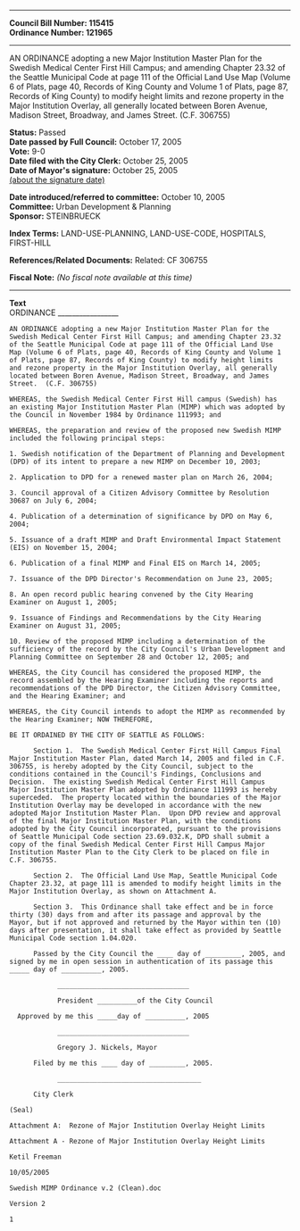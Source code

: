 * * * * *  
  
**Council Bill Number: [](#h0)[](#h2)115415**   
**Ordinance Number: 121965**  
  
* * * * *  
  
AN ORDINANCE adopting a new Major Institution Master Plan for the Swedish Medical Center First Hill Campus; and amending Chapter 23.32 of the Seattle Municipal Code at page 111 of the Official Land Use Map (Volume 6 of Plats, page 40, Records of King County and Volume 1 of Plats, page 87, Records of King County) to modify height limits and rezone property in the Major Institution Overlay, all generally located between Boren Avenue, Madison Street, Broadway, and James Street. (C.F. 306755)  
  
**Status:** Passed   
**Date passed by Full Council:** October 17, 2005   
**Vote:** 9-0   
**Date filed with the City Clerk:** October 25, 2005   
**Date of Mayor's signature:** October 25, 2005   
[(about the signature date)](/~public/approvaldate.htm)   
  
  
**Date introduced/referred to committee:** October 10, 2005   
**Committee:** Urban Development & Planning   
**Sponsor:** STEINBRUECK   
  
**Index Terms:** LAND-USE-PLANNING, LAND-USE-CODE, HOSPITALS, FIRST-HILL  
  
**References/Related Documents:** Related: CF 306755  
  
**Fiscal Note:** *(No fiscal note available at this time)*  
  
* * * * *  
  
**Text**  
    ORDINANCE _________________  
  
    AN ORDINANCE adopting a new Major Institution Master Plan for the  
    Swedish Medical Center First Hill Campus; and amending Chapter 23.32  
    of the Seattle Municipal Code at page 111 of the Official Land Use  
    Map (Volume 6 of Plats, page 40, Records of King County and Volume 1  
    of Plats, page 87, Records of King County) to modify height limits  
    and rezone property in the Major Institution Overlay, all generally  
    located between Boren Avenue, Madison Street, Broadway, and James  
    Street.  (C.F. 306755)  
  
    WHEREAS, the Swedish Medical Center First Hill campus (Swedish) has  
    an existing Major Institution Master Plan (MIMP) which was adopted by  
    the Council in November 1984 by Ordinance 111993; and  
  
    WHEREAS, the preparation and review of the proposed new Swedish MIMP  
    included the following principal steps:  
  
    1. Swedish notification of the Department of Planning and Development  
    (DPD) of its intent to prepare a new MIMP on December 10, 2003;  
  
    2. Application to DPD for a renewed master plan on March 26, 2004;  
  
    3. Council approval of a Citizen Advisory Committee by Resolution  
    30687 on July 6, 2004;  
  
    4. Publication of a determination of significance by DPD on May 6,  
    2004;  
  
    5. Issuance of a draft MIMP and Draft Environmental Impact Statement  
    (EIS) on November 15, 2004;  
  
    6. Publication of a final MIMP and Final EIS on March 14, 2005;  
  
    7. Issuance of the DPD Director's Recommendation on June 23, 2005;  
  
    8. An open record public hearing convened by the City Hearing  
    Examiner on August 1, 2005;  
  
    9. Issuance of Findings and Recommendations by the City Hearing  
    Examiner on August 31, 2005;  
  
    10. Review of the proposed MIMP including a determination of the  
    sufficiency of the record by the City Council's Urban Development and  
    Planning Committee on September 28 and October 12, 2005; and  
  
    WHEREAS, the City Council has considered the proposed MIMP, the  
    record assembled by the Hearing Examiner including the reports and  
    recommendations of the DPD Director, the Citizen Advisory Committee,  
    and the Hearing Examiner; and  
  
    WHEREAS, the City Council intends to adopt the MIMP as recommended by  
    the Hearing Examiner; NOW THEREFORE,  
  
    BE IT ORDAINED BY THE CITY OF SEATTLE AS FOLLOWS:  
  
          Section 1.  The Swedish Medical Center First Hill Campus Final  
    Major Institution Master Plan, dated March 14, 2005 and filed in C.F.  
    306755, is hereby adopted by the City Council, subject to the  
    conditions contained in the Council's Findings, Conclusions and  
    Decision.  The existing Swedish Medical Center First Hill Campus  
    Major Institution Master Plan adopted by Ordinance 111993 is hereby  
    superceded.  The property located within the boundaries of the Major  
    Institution Overlay may be developed in accordance with the new  
    adopted Major Institution Master Plan.  Upon DPD review and approval  
    of the final Major Institution Master Plan, with the conditions  
    adopted by the City Council incorporated, pursuant to the provisions  
    of Seattle Municipal Code section 23.69.032.K, DPD shall submit a  
    copy of the final Swedish Medical Center First Hill Campus Major  
    Institution Master Plan to the City Clerk to be placed on file in  
    C.F. 306755.  
  
          Section 2.  The Official Land Use Map, Seattle Municipal Code  
    Chapter 23.32, at page 111 is amended to modify height limits in the  
    Major Institution Overlay, as shown on Attachment A.  
  
          Section 3.  This Ordinance shall take effect and be in force  
    thirty (30) days from and after its passage and approval by the  
    Mayor, but if not approved and returned by the Mayor within ten (10)  
    days after presentation, it shall take effect as provided by Seattle  
    Municipal Code section 1.04.020.  
  
          Passed by the City Council the ____ day of _________, 2005, and  
    signed by me in open session in authentication of its passage this  
    _____ day of __________, 2005.  
  
                _________________________________  
  
                President __________of the City Council  
  
      Approved by me this _____day of __________, 2005  
  
                _________________________________  
  
                Gregory J. Nickels, Mayor  
  
          Filed by me this ____ day of _________, 2005.  
  
                ____________________________________  
  
          City Clerk  
  
    (Seal)  
  
    Attachment A:  Rezone of Major Institution Overlay Height Limits  
  
    Attachment A - Rezone of Major Institution Overlay Height Limits  
  
    Ketil Freeman  
  
    10/05/2005  
  
    Swedish MIMP Ordinance v.2 (Clean).doc  
  
    Version 2  
  
    1  
